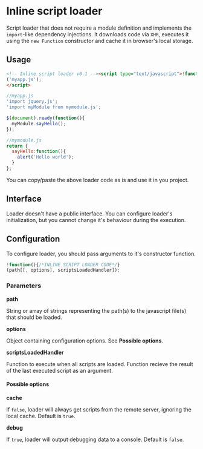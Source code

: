 # Inline script loader

Script loader that does not require a module definition and implements the `import`-like dependency injections. It downloads code via `XHR`, executes it using the `new Function` constructor and cache it in browser's local storage.

## Usage

```html
<!-- Inline script loader v0.1 --><script type="text/javascript">!function(){function u(a){return-1<[4,5][m](parseInt(a/100))}function v(a,b,c){d.onload=c,d.open(a,b,!0),d.send()}function w(c){for(var d=[],f=b[j];f--;)b[f].url===c.url&&b[l](f,1);for(var h,i,k,o,g=c.text.replace(/'|"/g,'"');-1<(h=g[m](e,h));h=i+1)k={},i=g[m]('"',h+1),o=g[n](h,i).split(" "),o[1]&&(k.path=o[1],"from"===o[2]&&o[3]&&(k.name=o[1],k.path=o[3]),a[l](0,0,k.path));c.dependencies=d,b[l](0,0,c),y()}function x(a){v("get",a,function(){if(u(this.status))h[i]("Failed loding "+a+": "+this.statusText);else{if(B.cache&&g)try{g[p](a+"[url]",this[q]),g[p](a+"[text]",this[r]),g[p](a+"[time]",this[s](t))}catch(b){h.warn("Caching script failed because: "+b.message)}w({url:this[q],text:this[r],source:"remote"})}})}function y(){if(a[j]){var e,f,m,d=a[l](0,1);B.cache&&g&&null!==(e=g[o](d+"[url]"))&&null!==(f=g[o](d+"[text]"))&&null!==(m=g[o](d+"[time]"))&&v("head",d,function(){var a=this[s](t)!==m;!u(this.status)&&a?x(d):w({url:e,text:f,source:"local"})}),x(d)}else{for(var n,p,q,r=0;r<b[j];r++){q=b[r].dependencies,n={aNs:[],aVs:[]};for(var y=0;y<q[j];y++)for(var z=b[j];z--;)if(c[q[y].path]===b[z].url){n.aNs[k](q[y].name),n.aVs[k](b[z].result);break}p=new Function(n.aNs,b[r].text);try{b[r].result=p.apply({},n.aVs)}catch(A){h[i]("Error executing script "+b[r].url+": "+A.message)}}try{C&&C(b[0].result)}catch(A){h[i]("Error executing user callback: "+A.message)}B.debug&&h.table(b)}}var g,a=[],b=[],c={},d=new XMLHttpRequest,e='"import ',f=arguments,h=console,i="error",j="length",k="push",l="splice",m="indexOf",n="substring",o="getItem",p="setItem",q="responseURL",r="responseText",s="getResponseHeader",t="last-modified";try{g=localStorage}catch(z){h.warn("Caching disabled because: "+z.message)}var C,A=f[0],B={};A&&(Array.isArray(A)?a=A[l](0).reverse():a[l](0,0,A),f[1]&&("function"==typeof f[1]?C=f[1]:B=f[1]),f[2]&&(C=f[2]),void 0===B.cache&&(B.cache=!0),y())}
('myapp.js');
</script>
```

```javascript
//myapp.js
'import jquery.js';
'import myModule from mymodule.js';

$(document).ready(function(){
  myModule.sayHello();
});
```

```javascript
//mymodule.js
return {
  sayHello:function(){
    alert('Hello world');
  }
};
```

You can copy/paste the above loader code as is and use it in you project.

## Interface

Loader doesn't have a public interface. You can configure loader's initialization, but you cannot change it's behaviour during the execution.

## Configuration

To configure loader, you should pass arguments to it's constructor function.
```javascript
!function(){/*INLINE SCRIPT LOADER CODE*/}
(path[[, options], scriptsLoadedHandler]);
```

### Parameters

**path**

String or array of strings representing the path(s) to the javascript file(s) that should be loaded.

**options**

Object containing configuration options. See **Possible options**.

**scriptsLoadedHandler**

Function to execute when all scripts are loaded. Function recieve the result of the last executed script as an argument.

#### Possible options

**cache**

If `false`, loader will always get scripts from the remote server, ignoring the local cache. Default is `true`.

**debug**

If `true`, loader will output debugging data to a console. Default is `false`.
